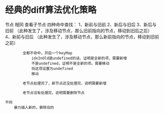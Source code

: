 # 经典的diff算法优化策略

节点
    相同
        查看子节点
            四种命中查找：
                1、新前与旧前
                2、新后与旧后
                3、新后与旧前   （此种发生了，涉及移动节点，那么旧前指向的节点，移动到旧后之后）
                4、新前与旧后   （此种发生了，涉及移动节点，那么新前指向的节点，移动到旧前之前）

            全都不命中，开启一个keyMap
                idxInOld是undefined的话，证明是全新的项，需要新增
                不是undefined，证明不是全新的项。需要移动
                将这项设置为undefined
                移动

            老节点处理完了，新节点还没处理完，说明需要新增

            老节点没有处理完，说明需要删除节点

    不同
        暴力插入新的，删除旧的

